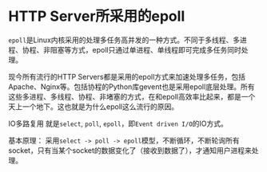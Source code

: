 # HTTP Server所采用的epoll

`epoll`是Linux内核采用的处理多任务高并发的一种方式。不同于多线程、多进程、协程、非阻塞等方式，epoll只通过单进程、单线程即可完成多任务同时处理。

现今所有流行的HTTP Servers都是采用的epoll方式来加速处理多任务，包括Apache、Nginx等。包括协程的Python库gevent也是采用epoll底层处理。所有这些多进程、多线程、协程、非堵塞的方式，在和epoll高效率比起来，都是一个天上一个地下。这也就是为什么epoll这么流行的原因。

IO多路复用
就是`select`, `poll`, `epoll`，即`Event driven I/O`的IO方式。

基本原理：
采用`select -> poll -> epoll`模型，不断循环，不断轮询所有socket，只有当某个socket的数据变化了（接收到数据了），才通知用户进程来处理。